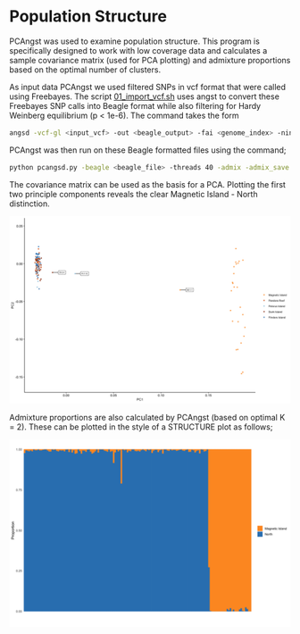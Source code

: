 Population Structure
================

PCAngst was used to examine population structure. This program is
specifically designed to work with low coverage data and calculates a
sample covariance matrix (used for PCA plotting) and admixture
proportions based on the optimal number of clusters.

As input data PCAngst we used filtered SNPs in vcf format that were
called using Freebayes. The script
[01\_import\_vcf.sh](hpc/NGSAdmix/01_import_vcf.sh) uses angst to
convert these Freebayes SNP calls into Beagle format while also
filtering for Hardy Weinberg equilibrium (p \< 1e-6). The command takes
the
form

``` bash
angsd -vcf-gl <input_vcf> -out <beagle_output> -fai <genome_index> -nind 148 -doMaf 1 -doGlf 2 -doMajorMinor 1 -SNP_pval 1e-6
```

PCAngst was then run on these Beagle formatted files using the
command;

``` bash
python pcangsd.py -beagle <beagle_file> -threads 40 -admix -admix_save -admix_auto 10000 -o <output_file>
```

The covariance matrix can be used as the basis for a PCA. Plotting the
first two principle components reveals the clear Magnetic Island - North
distinction.

![](01_population_structure_files/figure-gfm/unnamed-chunk-4-1.png)<!-- -->

Admixture proportions are also calculated by PCAngst (based on optimal K
= 2). These can be plotted in the style of a STRUCTURE plot as
follows;

![](01_population_structure_files/figure-gfm/unnamed-chunk-5-1.png)<!-- -->
